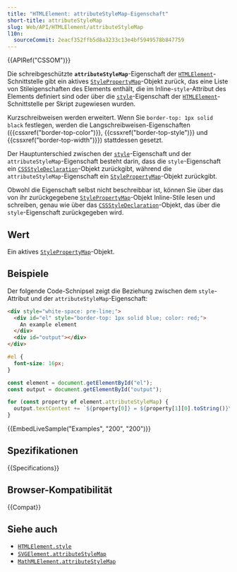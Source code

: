 ```yaml
---
title: "HTMLElement: attributeStyleMap-Eigenschaft"
short-title: attributeStyleMap
slug: Web/API/HTMLElement/attributeStyleMap
l10n:
  sourceCommit: 2eacf352ffb5d8a3233c13e4bf5949578b847759
---
```


{{APIRef("CSSOM")}}

Die schreibgeschützte **`attributeStyleMap`**-Eigenschaft der [`HTMLElement`](/de/docs/Web/API/HTMLElement)-Schnittstelle gibt ein aktives [`StylePropertyMap`](/de/docs/Web/API/StylePropertyMap)-Objekt zurück, das eine Liste von Stileigenschaften des Elements enthält, die im Inline-`style`-Attribut des Elements definiert sind oder über die [`style`](/de/docs/Web/API/HTMLElement/style)-Eigenschaft der [`HTMLElement`](/de/docs/Web/API/HTMLElement)-Schnittstelle per Skript zugewiesen wurden.

Kurzschreibweisen werden erweitert. Wenn Sie `border-top: 1px solid black` festlegen, werden die Langschreibweisen-Eigenschaften ({{cssxref("border-top-color")}}, {{cssxref("border-top-style")}} und {{cssxref("border-top-width")}}) stattdessen gesetzt.

Der Hauptunterschied zwischen der [`style`](/de/docs/Web/API/HTMLElement/style)-Eigenschaft und der `attributeStyleMap`-Eigenschaft besteht darin, dass die `style`-Eigenschaft ein [`CSSStyleDeclaration`](/de/docs/Web/API/CSSStyleDeclaration)-Objekt zurückgibt, während die `attributeStyleMap`-Eigenschaft ein [`StylePropertyMap`](/de/docs/Web/API/StylePropertyMap)-Objekt zurückgibt.

Obwohl die Eigenschaft selbst nicht beschreibbar ist, können Sie über das von ihr zurückgegebene [`StylePropertyMap`](/de/docs/Web/API/StylePropertyMap)-Objekt Inline-Stile lesen und schreiben, genau wie über das [`CSSStyleDeclaration`](/de/docs/Web/API/CSSStyleDeclaration)-Objekt, das über die `style`-Eigenschaft zurückgegeben wird.

## Wert

Ein aktives [`StylePropertyMap`](/de/docs/Web/API/StylePropertyMap)-Objekt.

## Beispiele

Der folgende Code-Schnipsel zeigt die Beziehung zwischen dem `style`-Attribut und der `attributeStyleMap`-Eigenschaft:

```html
<div style="white-space: pre-line;">
  <div id="el" style="border-top: 1px solid blue; color: red;">
    An example element
  </div>
  <div id="output"></div>
</div>
```

```css
#el {
  font-size: 16px;
}
```

```js
const element = document.getElementById("el");
const output = document.getElementById("output");

for (const property of element.attributeStyleMap) {
  output.textContent += `${property[0]} = ${property[1][0].toString()}\n`;
}
```

{{EmbedLiveSample("Examples", "200", "200")}}

## Spezifikationen

{{Specifications}}

## Browser-Kompatibilität

{{Compat}}

## Siehe auch

- [`HTMLElement.style`](/de/docs/Web/API/HTMLElement/style)
- [`SVGElement.attributeStyleMap`](/de/docs/Web/API/SVGElement/attributeStyleMap)
- [`MathMLElement.attributeStyleMap`](/de/docs/Web/API/MathMLElement/attributeStyleMap)
